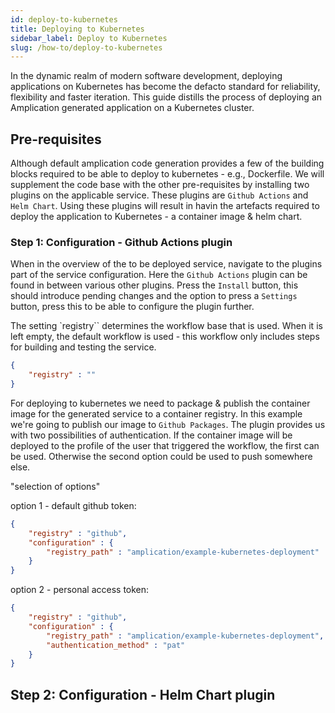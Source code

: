 ```yaml
---
id: deploy-to-kubernetes
title: Deploying to Kubernetes
sidebar_label: Deploy to Kubernetes
slug: /how-to/deploy-to-kubernetes
---
```


In the dynamic realm of modern software development, deploying applications on Kubernetes has become the defacto standard for reliability, flexibility and faster iteration. This guide distills the process of deploying an Amplication generated application on a Kubernetes cluster.

## Pre-requisites

Although default amplication code generation provides a few of the building blocks required to be able to deploy to kubernetes - e.g., Dockerfile. We will supplement the code base with the other pre-requisites by installing two plugins on the applicable service. These plugins are `Github Actions` and `Helm Chart`. Using these plugins will result in havin the artefacts required to deploy the application to Kubernetes - a container image & helm chart.

### Step 1: Configuration - Github Actions plugin

When in the overview of the to be deployed service, navigate to the plugins part of the service configuration. Here the `Github Actions` plugin can be found in between various other plugins. Press the `Install` button, this should introduce pending changes and the option to press a `Settings` button, press this to be able to configure the plugin further.

The setting `registry`` determines the workflow base that is used. When it is left empty, the default workflow is used - this workflow only includes steps for building and testing the service.

```json
{
    "registry" : ""
}
```

For deploying to kubernetes we need to package & publish the container image for the generated service to a container registry. In this example we're going to publish our image to `Github Packages`. The plugin provides us with two possibilities of authentication. If the container image will be deployed to the profile of the user that triggered the workflow, the first can be used. Otherwise the second option could be used to push somewhere else.

"selection of options"

option 1 - default github token:

```json
{
    "registry" : "github",
    "configuration" : {
        "registry_path" : "amplication/example-kubernetes-deployment"
    }
}
```

option 2 - personal access token:

```json
{
    "registry" : "github",
    "configuration" : {
        "registry_path" : "amplication/example-kubernetes-deployment",
        "authentication_method" : "pat"
    }
}
```

## Step 2: Configuration - Helm Chart plugin

```

```